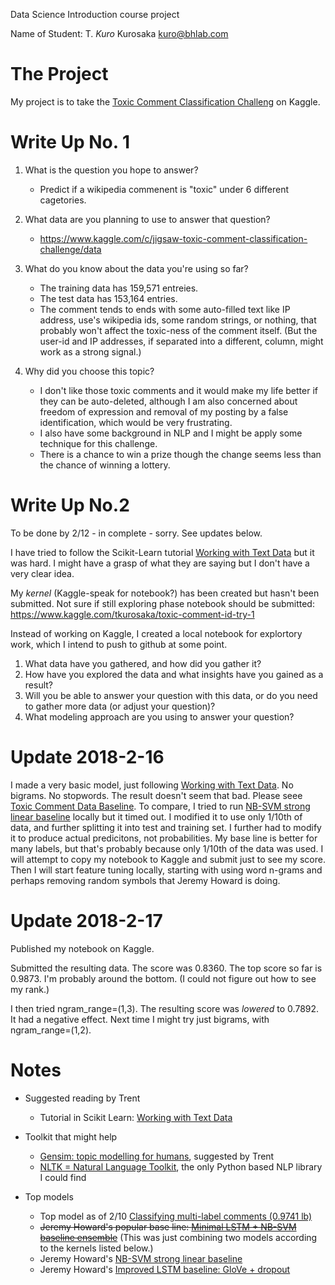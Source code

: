 Data Science Introduction course project

Name of Student: T. *Kuro* Kurosaka <kuro@bhlab.com>

# The Project
My project is to take the [Toxic Comment Classification Challeng](https://www.kaggle.com/c/jigsaw-toxic-comment-classification-challenge) on Kaggle.

# Write Up No. 1

1. What is the question you hope to answer?
   * Predict if a wikipedia commenent is "toxic" under 6 different cagetories.
1. What data are you planning to use to answer that question?
   * https://www.kaggle.com/c/jigsaw-toxic-comment-classification-challenge/data
1. What do you know about the data you're using so far?
   * The training data has 159,571 entreies. 
   * The test data has 153,164 entries.
   * The comment tends to ends with some auto-filled text like IP address, use's wikipedia ids, some random strings, or nothing, that probably won't affect the toxic-ness of the comment itself. (But the user-id and IP addresses, if separated into a different, column, might work as a strong signal.)

1. Why did you choose this topic?
   * I don't like those toxic comments and it would make my life better if they can be auto-deleted, although I am also concerned about freedom of expression and removal of my posting by a false identification, which would be very frustrating.
   * I also have some background in NLP and I might be apply some technique for this challenge.
   * There is a chance to win a prize though the change seems less than the chance of winning a lottery. 

# Write Up No.2
To be done by 2/12 - in complete - sorry. See updates below.

I have tried to follow the Scikit-Learn tutorial [Working with Text Data](http://scikit-learn.org/stable/tutorial/text_analytics/working_with_text_data.html) but it was hard. I might have a grasp of what they are saying but I don't have a very clear idea.

My *kernel* (Kaggle-speak for notebook?) has been created but hasn't been submitted. Not sure if still exploring phase notebook should be submitted: https://www.kaggle.com/tkurosaka/toxic-comment-id-try-1 

Instead of working on Kaggle, I created a local notebook for explortory work, which I intend to push to github at some point.

1. What data have you gathered, and how did you gather it?
1. How have you explored the data and what insights have you gained as a result?
1. Will you be able to answer your question with this data, or do you need to gather more data (or adjust your question)?
1. What modeling approach are you using to answer your question?

# Update 2018-2-16
I made a very basic model, just following [Working with Text Data](http://scikit-learn.org/stable/tutorial/text_analytics/working_with_text_data.html). No bigrams. No stopwords. The result doesn't seem that bad. Please seee [Toxic Comment Data Baseline](https://github.com/tkurosaka/toxic-comment-classification/blob/master/Toxic%20Comment%20Data%20Baseline.ipynb).
To compare, I tried to run [NB-SVM strong linear baseline](https://www.kaggle.com/jhoward/nb-svm-strong-linear-baseline) locally but it timed out. I modified it to use only 1/10th of data, and further splitting it into test and training set. I further had to modify it to produce actual predicitons, not probabilities.  My base line is better for many labels, but that's probably because only 1/10th of the data was used.
I will attempt to copy my notebook to Kaggle and submit just to see my score.
Then I will start feature tuning locally, starting with using word n-grams and perhaps removing random symbols that Jeremy Howard is doing.

# Update 2018-2-17
Published my notebook on Kaggle.

Submitted the resulting data. The score was 0.8360. The top score so far is 0.9873. I'm probably around the bottom. (I could not figure out how to see my rank.)

I then tried ngram_range=(1,3). The resulting score was *lowered* to 0.7892.  It had a negative effect.  Next time I might try just bigrams, with ngram_range=(1,2).

# Notes
* Suggested reading by Trent
   * Tutorial in Scikit Learn: [Working with Text Data](http://scikit-learn.org/stable/tutorial/text_analytics/working_with_text_data.html)
* Toolkit that might help
   * [Gensim: topic modelling for humans](https://radimrehurek.com/gensim/), suggested by Trent
   * [NLTK = Natural Language Toolkit](http://www.nltk.org/), the only Python based NLP library I could find
   
* Top models
   * Top model as of 2/10 [Classifying multi-label comments (0.9741 lb)](https://www.kaggle.com/rhodiumbeng/classifying-multi-label-comments-0-9741-lb)
   * ~~Jeremy Howard's popular base line: [Minimal LSTM + NB-SVM baseline ensemble](https://www.kaggle.com/jhoward/minimal-lstm-nb-svm-baseline-ensemble)~~ (This was just combining two models according to the kernels listed below.)
   * Jeremy Howard's [NB-SVM strong linear baseline](https://www.kaggle.com/jhoward/nb-svm-strong-linear-baseline)
   * Jeremy Howard's [Improved LSTM baseline: GloVe + dropout](https://www.kaggle.com/jhoward/improved-lstm-baseline-glove-dropout)
   
